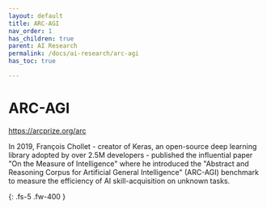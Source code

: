 ```yaml
---
layout: default
title: ARC-AGI
nav_order: 1
has_children: true
parent: AI Research
permalink: /docs/ai-research/arc-agi
has_toc: true

---
```


# ARC-AGI

https://arcprize.org/arc

In 2019, François Chollet - creator of Keras, an open-source deep learning library adopted by over 2.5M developers - published the influential paper "On the Measure of Intelligence" where he introduced the "Abstract and Reasoning Corpus for Artificial General Intelligence" (ARC-AGI) benchmark to measure the efficiency of AI skill-acquisition on unknown tasks.  



{: .fs-5 .fw-400 }
